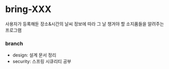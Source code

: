 # bring-XXX
사용자가 등록해둔 장소&amp;시간의 날씨 정보에 따라 그 날 챙겨야 할 소지품들을 알려주는 프로그램

### branch
- design: 설계 문서 정리
- security: 스프링 시큐리티 공부
  
